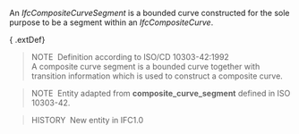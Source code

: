 ﻿An _IfcCompositeCurveSegment_ is a bounded curve constructed for the sole purpose to be a segment within an _IfcCompositeCurve_.

{ .extDef}
> NOTE&nbsp; Definition according to ISO/CD 10303-42:1992  
> A composite curve segment is a bounded curve together with transition information which is used to construct a composite curve.

> NOTE&nbsp; Entity adapted from **composite_curve_segment** defined in ISO 10303-42.

> HISTORY&nbsp; New entity in IFC1.0
